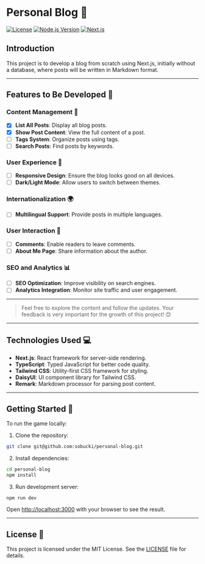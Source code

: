 # Personal Blog 📃

[![License](https://img.shields.io/badge/license-MIT-green.svg)](./LICENSE)
[![Node.js Version](https://img.shields.io/static/v1?label=Node.js&message=v18.17%20or%20higher&color=blue)](https://nodejs.org/en/)
[![Next.js](https://img.shields.io/static/v1?label=Next.js&message=v14.2.5&color=blue)](https://nextjs.org/)


## Introduction

This project is to develop a blog from scratch using Next.js, initially without a database, where posts will be written in Markdown format.

---

## Features to Be Developed 🚧

### Content Management 📑

- [x] **List All Posts**: Display all blog posts.
- [x] **Show Post Content**: View the full content of a post.
- [ ] **Tags System**: Organize posts using tags.
- [ ] **Search Posts**: Find posts by keywords.

### User Experience 🎨

- [ ] **Responsive Design**: Ensure the blog looks good on all devices.
- [ ] **Dark/Light Mode**: Allow users to switch between themes.

### Internationalization 🌍

- [ ] **Multilingual Support**: Provide posts in multiple languages.

### User Interaction 💬

- [ ] **Comments**: Enable readers to leave comments.
- [ ] **About Me Page**: Share information about the author.

### SEO and Analytics 📊

- [ ] **SEO Optimization**: Improve visibility on search engines.
- [ ] **Analytics Integration**: Monitor site traffic and user engagement.

---

> Feel free to explore the content and follow the updates. Your feedback is very important for the growth of this project! 😊

---

## Technologies Used 💻

- **Next.js**: React framework for server-side rendering.
- **TypeScript**: Typed JavaScript for better code quality.
- **Tailwind CSS**: Utility-first CSS framework for styling.
- **DaisyUI**: UI component library for Tailwind CSS.
- **Remark**: Markdown processor for parsing post content.

---

## Getting Started 🚀

To run the game locally:

1. Clone the repository:

```bash
git clone git@github.com:sobucki/personal-blog.git
```

2. Install dependencies:

```bash
cd personal-blog
npm install
```

3. Run development server:

```bash
npm run dev
```

Open [http://localhost:3000](http://localhost:3000) with your browser to see the result.

---

## License 📝

This project is licensed under the MIT License. See the [LICENSE](./LICENSE) file for details.
